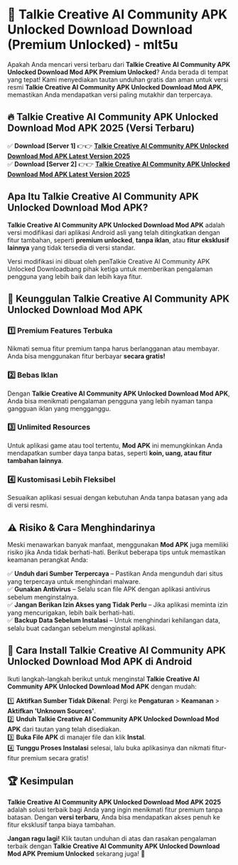 # 🎯 Talkie Creative AI Community APK Unlocked Download  Download (Premium Unlocked) -  mlt5u

Apakah Anda mencari versi terbaru dari **Talkie Creative AI Community APK Unlocked Download Mod APK Premium Unlocked**? Anda berada di tempat yang tepat! Kami menyediakan tautan unduhan gratis dan aman untuk versi resmi **Talkie Creative AI Community APK Unlocked Download Mod APK**, memastikan Anda mendapatkan versi paling mutakhir dan terpercaya.

## 🔥 Talkie Creative AI Community APK Unlocked Download Mod APK 2025 (Versi Terbaru)

✅ **Download [Server 1]** 👉👉 [**Talkie Creative AI Community APK Unlocked Download Mod APK Latest Version 2025**](https://momento.my/?title=Talkie_Creative_AI_Community_APK_Unlocked_Download)  
✅ **Download [Server 2]** 👉👉 [**Talkie Creative AI Community APK Unlocked Download Mod APK Latest Version 2025**](https://momento.my/?title=Talkie_Creative_AI_Community_APK_Unlocked_Download)  

## Apa Itu Talkie Creative AI Community APK Unlocked Download Mod APK?

**Talkie Creative AI Community APK Unlocked Download Mod APK** adalah versi modifikasi dari aplikasi Android asli yang telah ditingkatkan dengan fitur tambahan, seperti **premium unlocked**, **tanpa iklan**, atau **fitur eksklusif lainnya** yang tidak tersedia di versi standar.

Versi modifikasi ini dibuat oleh penTalkie Creative AI Community APK Unlocked Downloadbang pihak ketiga untuk memberikan pengalaman pengguna yang lebih baik dan lebih kaya fitur.

## 🎯 Keunggulan Talkie Creative AI Community APK Unlocked Download Mod APK

### 1️⃣ Premium Features Terbuka
Nikmati semua fitur premium tanpa harus berlangganan atau membayar. Anda bisa menggunakan fitur berbayar **secara gratis!**

### 2️⃣ Bebas Iklan
Dengan **Talkie Creative AI Community APK Unlocked Download Mod APK**, Anda bisa menikmati pengalaman pengguna yang lebih nyaman tanpa gangguan iklan yang mengganggu.

### 3️⃣ Unlimited Resources
Untuk aplikasi game atau tool tertentu, **Mod APK** ini memungkinkan Anda mendapatkan sumber daya tanpa batas, seperti **koin, uang, atau fitur tambahan lainnya**.

### 4️⃣ Kustomisasi Lebih Fleksibel
Sesuaikan aplikasi sesuai dengan kebutuhan Anda tanpa batasan yang ada di versi resmi.

## ⚠️ Risiko & Cara Menghindarinya

Meski menawarkan banyak manfaat, menggunakan **Mod APK** juga memiliki risiko jika Anda tidak berhati-hati. Berikut beberapa tips untuk memastikan keamanan perangkat Anda:

✅ **Unduh dari Sumber Terpercaya** – Pastikan Anda mengunduh dari situs yang terpercaya untuk menghindari malware.  
✅ **Gunakan Antivirus** – Selalu scan file APK dengan aplikasi antivirus sebelum menginstalnya.  
✅ **Jangan Berikan Izin Akses yang Tidak Perlu** – Jika aplikasi meminta izin yang mencurigakan, lebih baik berhati-hati.  
✅ **Backup Data Sebelum Instalasi** – Untuk menghindari kehilangan data, selalu buat cadangan sebelum menginstal aplikasi.

## 📌 Cara Install Talkie Creative AI Community APK Unlocked Download Mod APK di Android

Ikuti langkah-langkah berikut untuk menginstal **Talkie Creative AI Community APK Unlocked Download Mod APK** dengan mudah:

1️⃣ **Aktifkan Sumber Tidak Dikenal**: Pergi ke **Pengaturan** > **Keamanan** > **Aktifkan 'Unknown Sources'**.  
2️⃣ **Unduh Talkie Creative AI Community APK Unlocked Download Mod APK** dari tautan yang telah disediakan.  
3️⃣ **Buka File APK** di manajer file dan klik **Instal**.  
4️⃣ **Tunggu Proses Instalasi** selesai, lalu buka aplikasinya dan nikmati fitur-fitur premium secara gratis!

## 🏆 Kesimpulan

**Talkie Creative AI Community APK Unlocked Download Mod APK 2025** adalah solusi terbaik bagi Anda yang ingin menikmati fitur premium tanpa batasan. Dengan **versi terbaru**, Anda bisa mendapatkan akses penuh ke fitur eksklusif tanpa biaya tambahan.

**Jangan ragu lagi!** Klik tautan unduhan di atas dan rasakan pengalaman terbaik dengan **Talkie Creative AI Community APK Unlocked Download Mod APK Premium Unlocked** sekarang juga! 🚀
